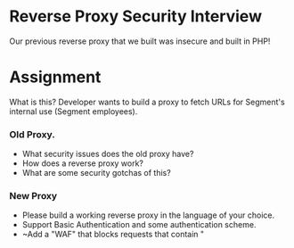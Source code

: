 # Reverse Proxy Security Interview
Our previous reverse proxy that we built was insecure and built in PHP!

# Assignment
What is this? Developer wants to build a proxy to fetch URLs for Segment's internal use (Segment employees). 

### Old Proxy.
 - What security issues does the old proxy have?
 - How does a reverse proxy work?
 - What are some security gotchas of this?

### New Proxy
 - Please build a working reverse proxy in the language of your choice.
 - Support Basic Authentication and some authentication scheme.
 - ~Add a "WAF" that blocks requests that contain "<script>" or "&ltimg&gt"~
 - ~Block IP addresses from 8.8.8.8~
 - Talk about preventing security issues associated with reverse proxies.
